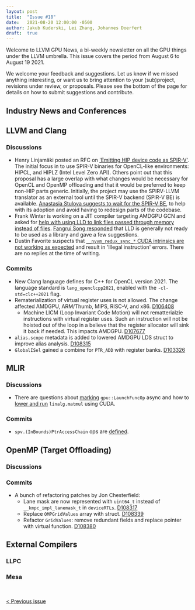 ```yaml
---
layout: post
title:  "Issue #18"
date:   2021-08-20 12:00:00 -0500
author: Jakub Kuderski, Lei Zhang, Johannes Doerfert
draft:  true
---
```


Welcome to LLVM GPU News, a bi-weekly newsletter on all the GPU things under the LLVM umbrella.
This issue covers the period from August 6 to August 19 2021.

We welcome your feedback and suggestions. Let us know if we missed anything interesting, or want us to bring attention to your (sub)project, revisions under review, or proposals. Please see the bottom of the page for details on how to submit suggestions and contribute.


## Industry News and Conferences


##  LLVM and Clang

### Discussions

*  Henry Linjamäki posted an RFC on ['Emitting HIP device code as SPIR-V'](https://lists.llvm.org/pipermail/llvm-dev/2021-August/152062.html). The initial focus in to use SPIR-V binaries for OpenCL-like environments: HIPCL, and HIPLZ (Intel Level Zero API). Others point out that this proposal has a large overlap with what changes would be necessary for OpenCL and OpenMP offloading and that it would be preferred to keep non-HIP parts generic. Initially, the project may use the SPIRV-LLVM translator as an external tool until the SPIR-V backend (SPIR-V BE) is available. [Anastasia Stulova suggests to wait for the SPIR-V BE](https://lists.llvm.org/pipermail/llvm-dev/2021-August/152228.html), to help with its adoption and avoid having to redesign parts of the codebase.
*  Frank Winter is working on a JIT compiler targeting AMDGPU GCN and asked for [help with using LLD to link files passed through memory instead of files](https://lists.llvm.org/pipermail/llvm-dev/2021-August/152138.html). 
[Fangrui Song responded](https://lists.llvm.org/pipermail/llvm-dev/2021-August/152139.html) that LLD is generally not ready to be used as a library and gave a few suggestions.
*  Dustin Favorite suspects that [`__nvvm_redux_sync_*` CUDA intrinsics are not working as expected](https://lists.llvm.org/pipermail/llvm-dev/2021-August/152053.html) and result in 'Illegal instruction' errors. There are no replies at the time of writing.

### Commits

*  New Clang language defines for C++ for OpenCL version 2021. The language standard is `lang_openclcpp2021`, enabled with the `-cl-std=clc++2021` flag.
*  Rematerialization of virtual register uses is not allowed. The change affected AMDGPU, ARM/Thumb, MIPS, RISC-V, and x86. [D106408](https://reviews.llvm.org/D106408)
   -  Machine LICM (Loop Invariant Code Motion) will not rematterialzie instructions with virtual register uses. Such an instruction will not be hoisted out of the loop in a believe that the register allocator will sink it back if needed. This impacts AMDGPU. [D107677](https://reviews.llvm.org/D107677)
*  `alias.scope` metadata is added to lowered AMDGPU LDS struct to improve alias analysis. [D108315](https://reviews.llvm.org/D108315)
*  `GlobalISel` gained a combine for `PTR_ADD` with register banks. [D103326](https://reviews.llvm.org/D103326)


## MLIR

### Discussions

*  There are questions about [marking](https://llvm.discourse.group/t/mark-gpu-launchfuncop-async/4089) `gpu::LaunchFuncOp` async and how to [lower and run](https://llvm.discourse.group/t/making-linalg-matmul-to-gpu-runnable-code/3910) `linalg.matmul` using CUDA.

### Commits

*  `spv.(InBounds)PtrAccessChain` ops are [defined](https://reviews.llvm.org/D108070). 


## OpenMP (Target Offloading)

### Discussions

### Commits

*  A bunch of refactoring patches by Jon Chesterfield:
   -  Lane mask are now represented with `uint64_t` instead of `__kmpc_impl_lanemask_t` in `deviceRTLs`. [D108317](https://reviews.llvm.org/D108317)
   -  Replace `OMPGridValues` array with struct. [D108339](https://reviews.llvm.org/D108339)
   -  Refactor `GridValues`: remove redundant fields and replace pointer with virtual function. [D108380](https://reviews.llvm.org/D108380)


## External Compilers

### LLPC

### Mesa

<br/>
<p style="text-align:left;">
    <a href="{% post_url 2021-08-06-issue-17 %}"> < Previous issue</a>
    <span style="float:right;">
        <!--<a href="{% post_url 2021-08-20-issue-18 %}"> Next issue > </a>-->
    </span>
</p>
